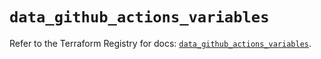 # `data_github_actions_variables`

Refer to the Terraform Registry for docs: [`data_github_actions_variables`](https://registry.terraform.io/providers/integrations/github/6.5.0/docs/data-sources/actions_variables).

